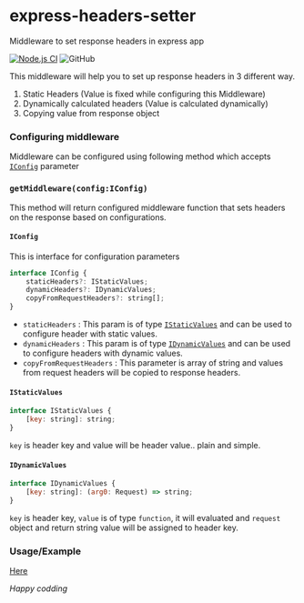 # express-headers-setter
Middleware to set response headers in express app


[![Node.js CI](https://github.com/Ninad89/express-headers-setter/actions/workflows/node.js.yml/badge.svg)](https://github.com/Ninad89/express-headers-setter/actions/workflows/node.js.yml)
![GitHub](https://img.shields.io/github/license/Ninad89/express-headers-setter?style=plastic)

This middleware will help you to set up response headers in 3 different way.
1. Static Headers (Value is fixed while configuring this Middleware)
2. Dynamically calculated headers (Value is calculated dynamically)
3. Copying value from response object

### Configuring middleware

Middleware can be configured using following method which accepts [`IConfig`](#IConfig) parameter

### `getMiddleware(config:IConfig)` 
This method will return configured middleware function that sets headers on the response based on configurations.
    
#### `IConfig`
This is interface for configuration parameters

```javascript
interface IConfig {
    staticHeaders?: IStaticValues;
    dynamicHeaders?: IDynamicValues;
    copyFromRequestHeaders?: string[];
}
```    
- `staticHeaders` : This param is of type [`IStaticValues`](#IStaticValues) and can be used to configure header with static values.
 - `dynamicHeaders` : This param is of type [`IDynamicValues`](#IDynamicValues) and can be used to configure headers with dynamic values.
 - `copyFromRequestHeaders` : This parameter is array of string and values from request headers will be copied to response headers.

 #### `IStaticValues`
```javascript
interface IStaticValues {
    [key: string]: string;
}
```  
`key` is header key and value will be header value.. plain and simple.

#### `IDynamicValues`
```javascript
interface IDynamicValues {
    [key: string]: (arg0: Request) => string;
}
```
`key` is header key, `value` is of type `function`, it will evaluated and `request` object and return string value will be assigned to header key.
 
### Usage/Example

[Here](./samples/sample.ts)

*Happy codding*